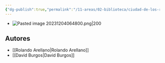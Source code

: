 ```yaml
---
{"dg-publish":true,"permalink":"/11-areas/02-biblioteca/ciudad-de-los-reyes-de-los-chavez-de-los-quispe/","noteIcon":""}
---
```


- ![Pasted image 20231204064800.png|200](/img/user/10%20Entrada%20%F0%9F%9B%92/%F0%9F%92%BE%20Adjuntos/Pasted%20image%2020231204064800.png)
## Autores
- [[Rolando Arellano\|Rolando Arellano]]
- [[David Burgos\|David Burgos]]